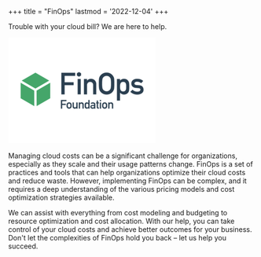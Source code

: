 +++
title = "FinOps"
lastmod = '2022-12-04'
+++

Trouble with your cloud bill?
We are here to help.

![FinOps](../../../images/finops.png)

<!--more-->

Managing cloud costs can be a significant challenge for organizations,
especially as they scale and their usage patterns change. FinOps is a set of
practices and tools that can help organizations optimize their cloud costs and
reduce waste. However, implementing FinOps can be complex, and it requires a
deep understanding of the various pricing models and cost optimization
strategies available.

We can assist with everything from cost modeling and budgeting to resource
optimization and cost allocation. With our help, you can take control of your
cloud costs and achieve better outcomes for your business. Don't let the
complexities of FinOps hold you back – let us help you succeed.
